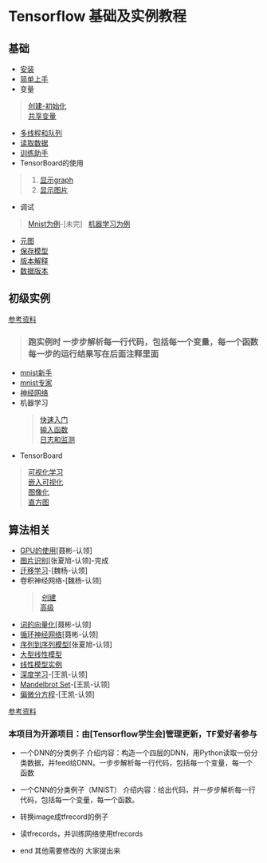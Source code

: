 # Tensorflow 基础及实例教程
## 基础

- [安装](BaseLearn/install)
- [简单上手](BaseLearn/start) 
- 变量
> [创建-初始化](BaseLearn/variable)    
> [共享变量](BaseLearn/share_variable)  
- [多线程和队列](BaseLearn/threads)
- [读取数据](BaseLearn/read_data)
- [训练助手](BaseLearn/Supervisor)
- TensorBoard的使用
> 1. [显示graph](BaseLearn/tensorboard) 
> 2. [显示图片](BaseLearn/tensorboard_image)
- 调试
> [Mnist为例](https://www.tensorflow.org/programmers_guide/debugger)-[未完]        
> [机器学习为例](https://www.tensorflow.org/programmers_guide/tfdbg-tflearn)
- [元图](https://www.tensorflow.org/programmers_guide/meta_graph)
- [保存模型](https://www.tensorflow.org/programmers_guide/saved_model_cli)
- [版本解释](https://www.tensorflow.org/programmers_guide/version_semantics)
- [数据版本](https://www.tensorflow.org/programmers_guide/data_versions)

## 初级实例
[参考资料](https://www.tensorflow.org/get_started)
> ### 跑实例时 一步步解析每一行代码，包括每一个变量，每一个函数 每一步的运行结果写在后面注释里面 
- [mnist新手](./PicClassify/Newer/)   
- [mnist专家](./PicClassify)
- [神经网络](https://www.tensorflow.org/get_started/mnist/mechanics)
- 机器学习
	> [快速入门](https://www.tensorflow.org/get_started/tflearn)  
	> [输入函数](https://www.tensorflow.org/get_started/input_fn)  
	> [日志和监测](https://www.tensorflow.org/get_started/monitors)
- TensorBoard 
> [可视化学习](https://www.tensorflow.org/get_started/summaries_and_tensorboard)  
> [嵌入可视化](https://www.tensorflow.org/get_started/embedding_viz)   
> [图像化](https://www.tensorflow.org/get_started/graph_viz)   
> [直方图](https://www.tensorflow.org/get_started/tensorboard_histograms)
## 算法相关
- [GPU的使用](https://www.tensorflow.org/tutorials/using_gpu)[聂彬-认领]
- [图片识别](./PicClassify)[张夏旭-认领]-完成     
- [迁移学习](https://www.tensorflow.org/tutorials/image_retraining)-[魏杨-认领]
- 卷积神经网络-[魏杨-认领]
	>  [创建](https://www.tensorflow.org/tutorials/layers)   
	>  [高级](https://www.tensorflow.org/tutorials/deep_cnn)
- [词的向量化](https://www.tensorflow.org/tutorials/word2vec)[聂彬-认领]
- [循环神经网络](https://www.tensorflow.org/tutorials/recurrent)[聂彬-认领]  
- [序列到序列模型](https://www.tensorflow.org/tutorials/seq2seq)[张夏旭-认领]   
- [大型线性模型](https://www.tensorflow.org/tutorials/linear)
- [线性模型实例](https://www.tensorflow.org/tutorials/wide)
- [深度学习](https://www.tensorflow.org/tutorials/wide_and_deep)-[王凯-认领]  
- [Mandelbrot Set](https://www.tensorflow.org/tutorials/mandelbrot)-[王凯-认领]   	
- [偏微分方程](https://www.tensorflow.org/tutorials/pdes)-[王凯-认领]


[参考资料](https://www.tensorflow.org/programmers_guide)
### 本项目为开源项目：由[Tensorflow学生会]管理更新，TF爱好者参与
- 一个DNN的分类例子
介绍内容：构造一个四层的DNN，用Python读取一份分类数据，并feed给DNN。一步步解析每一行代码，包括每一个变量，每一个函数
- 一个CNN的分类例子（MNIST）
介绍内容：给出代码，并一步步解析每一行代码，包括每一个变量，每一个函数。
- 转换image成tfrecord的例子
- 读tfrecords，并训练网络使用tfrecords










- end 其他需要修改的 大家提出来

